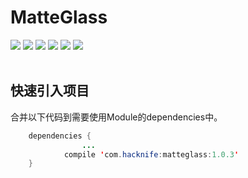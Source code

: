 # MatteGlass
[![](https://img.shields.io/badge/platform-android-orange.svg)](https://github.com/hacknife) [![](https://img.shields.io/badge/language-java-yellow.svg)](https://github.com/hacknife) [![](https://img.shields.io/badge/JCenter-1.0.3-brightgreen.svg)](http://jcenter.bintray.com/com/hacknife/matteglass/) [![](https://img.shields.io/badge/build-passing-brightgreen.svg)](https://github.com/hacknife) [![](https://img.shields.io/badge/license-apache--2.0-green.svg)](https://github.com/hacknife) [![](https://img.shields.io/badge/api-19+-green.svg)](https://github.com/hacknife)<br/><br/>

## 快速引入项目
合并以下代码到需要使用Module的dependencies中。
```Java
	dependencies {
                ...
	        compile 'com.hacknife:matteglass:1.0.3'
	}
```
